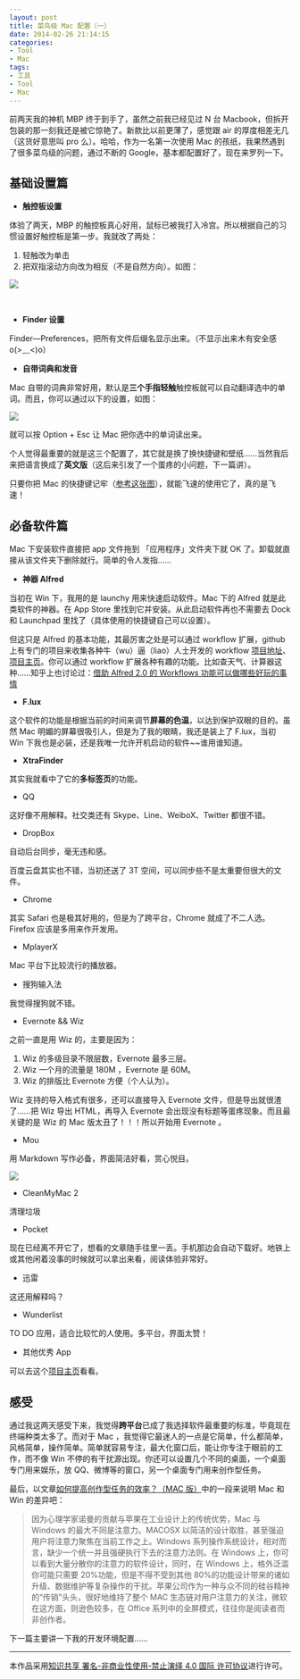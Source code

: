 ```yaml
---
layout: post
title: 菜鸟级 Mac 配置（一）
date: 2014-02-26 21:14:15
categories:
- Tool
- Mac
tags:
- 工具
- Tool
- Mac
---
```


前两天我的神机 MBP 终于到手了，虽然之前我已经见过 N 台 Macbook，但拆开包装的那一刻我还是被它惊艳了。新款比以前更薄了，感觉跟 air 的厚度相差无几（这货好意思叫 pro 么）。哈哈，作为一名第一次使用 Mac 的孩纸，我果然遇到了很多菜鸟级的问题，通过不断的 Google，基本都配置好了，现在来罗列一下。

## 基础设置篇

- **触控板设置**

体验了两天，MBP 的触控板真心好用，鼠标已被我打入冷宫。所以根据自己的习惯设置好触控板是第一步。我就改了两处：

1.  轻触改为单击
2.  把双指滚动方向改为相反（不是自然方向）。如图：

![][1]

</br>

- **Finder 设置**

Finder—Preferences，把所有文件后缀名显示出来。（不显示出来木有安全感 o(>﹏<)o）

<!-- more -->

- **自带词典和发音**

Mac 自带的词典非常好用，默认是**三个手指轻触**触控板就可以自动翻译选中的单词。而且，你可以通过以下的设置，如图：

![][2]

就可以按 Option + Esc 让 Mac 把你选中的单词读出来。

个人觉得最重要的就是这三个配置了，其它就是换了换快捷键和壁纸……当然我后来把语言换成了**英文版**（这后来引发了一个蛋疼的小问题，下一篇讲）。

只要你把 Mac 的快捷键记牢（[参考这张图](https://geekpluxblog.oss-cn-hongkong.aliyuncs.com/mac-shortcuts.png)），就能飞速的使用它了，真的是飞速！

## 必备软件篇

Mac 下安装软件直接把 app 文件拖到 「应用程序」文件夹下就 OK 了。卸载就直接从该文件夹下删除就行。简单的令人发指……

- **神器 Alfred**

当初在 Win 下，我用的是 launchy 用来快速启动软件。Mac 下的 Alfred 就是此类软件的神器。在 App Store 里找到它并安装。从此启动软件再也不需要去 Dock 和 Launchpad 里找了（具体使用的快捷键自己可以设置）。

但这只是 Alfred 的基本功能，其最厉害之处是可以通过 workflow 扩展，github 上有专门的项目来收集各种牛（wu）逼（liao）人士开发的 workflow [项目地址](https://github.com/hzlzh/AlfredWorkflow.com)、[项目主页](http://www.alfredworkflow.com/)。你可以通过 workflow 扩展各种有趣的功能。比如查天气、计算器这种……知乎上也讨论过：[借助 Alfred 2.0 的 Workflows 功能可以做哪些好玩的事情](http://www.zhihu.com/question/20656680)

- **F.lux**

这个软件的功能是根据当前的时间来调节**屏幕的色温**，以达到保护双眼的目的。虽然 Mac 明媚的屏幕很吸引人，但是为了我的眼睛，我还是装上了 F.lux，当初 Win 下我也是必装，还是我唯一允许开机启动的软件~~谁用谁知道。

- **XtraFinder**

其实我就看中了它的**多标签页**的功能。

- QQ

这好像不用解释。社交类还有 Skype、Line、WeiboX、Twitter 都很不错。

- DropBox

自动后台同步，毫无违和感。

百度云盘其实也不错，当初还送了 3T 空间，可以同步些不是太重要但很大的文件。

- Chrome

其实 Safari 也是极其好用的，但是为了跨平台，Chrome 就成了不二人选。Firefox 应该是多用来作开发用。

- MplayerX

Mac 平台下比较流行的播放器。

- 搜狗输入法

我觉得搜狗就不错。

- Evernote && Wiz

之前一直是用 Wiz 的，主要是因为：

1.  Wiz 的多级目录不限层数，Evernote 最多三层。
2.  Wiz 一个月的流量是 180M ，Evernote 是 60M。
3.  Wiz 的排版比 Evernote 方便（个人认为）。

Wiz 支持的导入格式有很多，还可以直接导入 Evernote 文件，但是导出就很渣了……把 Wiz 导出 HTML，再导入 Evernote 会出现没有标题等蛋疼现象。而且最关键的是 Wiz 的 Mac 版太丑了！！！所以开始用 Evernote 。

- Mou

用 Markdown 写作必备，界面简洁好看，赏心悦目。

![][3]

- CleanMyMac 2

清理垃圾

- Pocket

现在已经离不开它了，想看的文章随手往里一丢。手机那边会自动下载好。地铁上或其他闲着没事的时候就可以拿出来看，阅读体验非常好。

- 迅雷

这还用解释吗？

- Wunderlist

TO DO 应用，适合比较忙的人使用。多平台，界面太赞！

- 其他优秀 App

可以去这个[项目主页](https://github.com/hzlzh/Best-App)看看。

## 感受

通过我这两天感受下来，我觉得**跨平台**已成了我选择软件最重要的标准，毕竟现在终端种类太多了。而对于 Mac ，我觉得它最迷人的一点是它简单，什么都简单，风格简单，操作简单。简单就容易专注，最大化窗口后，能让你专注于眼前的工作，而不像 Win 不停的有干扰源出现。你还可以设置几个不同的桌面，一个桌面专门用来娱乐，放 QQ、微博等的窗口，另一个桌面专门用来创作型任务。

最后，以文章[如何提高创作型任务的效率？（MAC 版）](http://www.yangzhiping.com/psy/mac.html)中的一段来说明 Mac 和 Win 的差异吧：

> 因为心理学家诺曼的贡献与苹果在工业设计上的传统优势，Mac 与 Windows 的最大不同是注意力。MACOSX 以简洁的设计取胜，甚至强迫用户将注意力聚焦在当前工作之上。Windows 系列操作系统设计，相对而言，缺少一个统一并且强硬执行下去的注意力法则。在 Windows 上，你可以看到大量分散你的注意力的软件设计，同时，在 Windows 上，格外泛滥你可能只需要 20%功能，但是不得不受到其他 80%的功能设计带来的诸如升级、数据维护等复杂操作的干扰。苹果公司作为一种与众不同的硅谷精神的“传销”头头，很好地维持了整个 MAC 生态链对用户注意力的关注，微软在这方面，则逊色较多，在 Office 系列中的全屏模式，往往你是阅读者而非创作者。

下一篇主要讲一下我的开发环境配置……

---

本作品采用[知识共享 署名-非商业性使用-禁止演绎 4.0 国际 许可协议](http://creativecommons.org/licenses/by-nc-nd/4.0/)进行许可。

[1]: https://geekpluxblog.oss-cn-hongkong.aliyuncs.com/mac-config1.png
[2]: https://geekpluxblog.oss-cn-hongkong.aliyuncs.com/mac-config2.png
[3]: https://geekpluxblog.oss-cn-hongkong.aliyuncs.com/mac-config3.png
